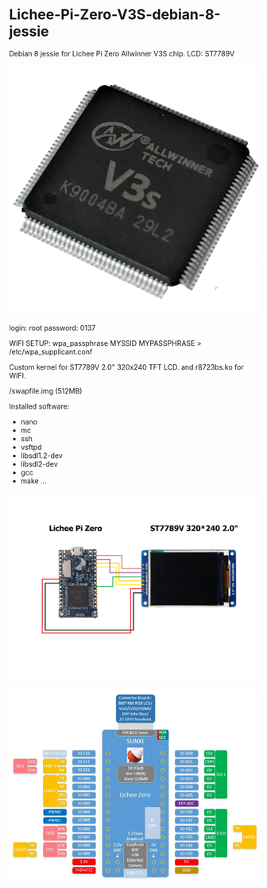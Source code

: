 # Lichee-Pi-Zero-V3S-debian-8-jessie
Debian 8 jessie for Lichee Pi Zero Allwinner V3S chip. LCD: ST7789V

![alt text](https://github.com/nathalislight/Lichee-Pi-Zero-V3S-debian-8-jessie/blob/main/v3s.png)

login: root
password: 0137

WIFI SETUP:
 wpa_passphrase MYSSID MYPASSPHRASE > /etc/wpa_supplicant.conf



Custom kernel for ST7789V 2.0" 320x240 TFT LCD.
and r8723bs.ko for WIFI. 

/swapfile.img (512MB)

Installed software:

- nano
- mc
- ssh
- vsftpd
- libsdl1.2-dev
- libsdl2-dev
- gcc
- make
...
  
![alt text](https://github.com/nathalislight/Lichee-Pi-Zero-V3S-debian-8-jessie/blob/main/LICHEE_ZERO_ST7789V_SCHEMA.png)

![alt text](https://github.com/nathalislight/Lichee-Pi-Zero-V3S-debian-8-jessie/blob/main/Lichee-Pi-Zero-03.jpg)

